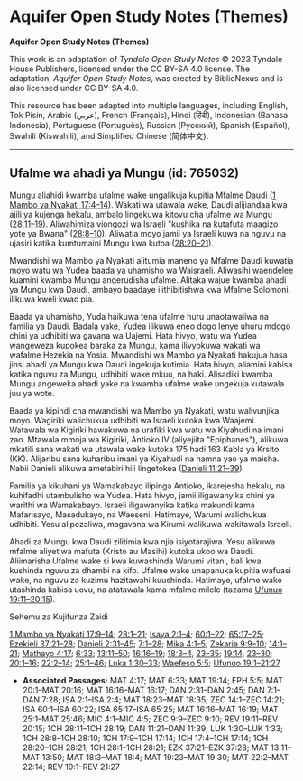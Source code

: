 # Aquifer Open Study Notes (Themes)

**Aquifer Open Study Notes (Themes)**

This work is an adaptation of *Tyndale Open Study Notes* © 2023 Tyndale House Publishers, licensed under the CC BY\-SA 4\.0 license. The adaptation, *Aquifer Open Study Notes*, was created by BiblioNexus and is also licensed under CC BY\-SA 4\.0\.

This resource has been adapted into multiple languages, including English, Tok Pisin, Arabic (عربي), French (Français), Hindi (हिंदी), Indonesian (Bahasa Indonesia), Portuguese (Português), Russian (Русский), Spanish (Español), Swahili (Kiswahili), and Simplified Chinese (简体中文).



--------------------------------

## Ufalme wa ahadi ya Mungu (id: 765032)

Mungu aliahidi kwamba ufalme wake ungalikuja kupitia Mfalme Daudi ([1 Mambo ya Nyakati 17:4–14](https://ref.ly/1Chr17:4-1Chr17:14)). Wakati wa utawala wake, Daudi alijiandaa kwa ajili ya kujenga hekalu, ambalo lingekuwa kitovu cha ufalme wa Mungu ([28:11–19](https://ref.ly/1Chr28:11-1Chr28:19)). Aliwahimiza viongozi wa Israeli "kushika na kutafuta maagizo yote ya Bwana" ([28:8–10](https://ref.ly/1Chr28:8-1Chr28:10)). Aliwatia moyo jamii ya Israeli kuwa na nguvu na ujasiri katika kumtumaini Mungu kwa kutoa ([28:20–21](https://ref.ly/1Chr28:20-1Chr28:21)).

Mwandishi wa Mambo ya Nyakati alitumia maneno ya Mfalme Daudi kuwatia moyo watu wa Yudea baada ya uhamisho wa Waisraeli. Aliwasihi waendelee kuamini kwamba Mungu angerudisha ufalme. Alitaka wajue kwamba ahadi ya Mungu kwa Daudi, ambayo baadaye ilithibitishwa kwa Mfalme Solomoni, ilikuwa kweli kwao pia.

Baada ya uhamisho, Yuda haikuwa tena ufalme huru unaotawaliwa na familia ya Daudi. Badala yake, Yudea ilikuwa eneo dogo lenye uhuru mdogo chini ya udhibiti wa gavana wa Uajemi. Hata hivyo, watu wa Yudea wangeweza kupokea baraka za Mungu, kama ilivyokuwa wakati wa wafalme Hezekia na Yosia. Mwandishi wa Mambo ya Nyakati hakujua hasa jinsi ahadi ya Mungu kwa Daudi ingekuja kutimia. Hata hivyo, aliamini kabisa katika nguvu za Mungu, udhibiti wake mkuu, na haki. Alisadiki kwamba Mungu angeweka ahadi yake na kwamba ufalme wake ungekuja kutawala juu ya wote.

Baada ya kipindi cha mwandishi wa Mambo ya Nyakati, watu walivunjika moyo. Wagiriki walichukua udhibiti wa Israeli kutoka kwa Waajemi. Watawala wa Kigiriki hawakuwa na urafiki kwa watu wa Kiyahudi na imani zao. Mtawala mmoja wa Kigiriki, Antioko IV (aliyejiita "Epiphanes"), alikuwa mkatili sana wakati wa utawala wake kutoka 175 hadi 163 Kabla ya Krsito (KK). Alijaribu sana kuharibu imani ya Kiyahudi na namna yao ya maisha. Nabii Danieli alikuwa ametabiri hili lingetokea ([Danieli 11:21–39](https://ref.ly/Dan11:21-Dan11:39)).

Familia ya kikuhani ya Wamakabayo ilipinga Antioko, ikarejesha hekalu, na kuhifadhi utambulisho wa Yudea. Hata hivyo, jamii iligawanyika chini ya warithi wa Wamakabayo. Israeli iligawanyika katika makundi kama Mafarisayo, Masadukayo, na Waeseni. Hatimaye, Warumi walichukua udhibiti. Yesu alipozaliwa, magavana wa Kirumi walikuwa wakitawala Israeli.

Ahadi za Mungu kwa Daudi zilitimia kwa njia isiyotarajiwa. Yesu alikuwa mfalme aliyetiwa mafuta (Kristo au Masihi) kutoka ukoo wa Daudi. Aliimarisha Ufalme wake si kwa kuwashinda Warumi vitani, bali kwa kushinda nguvu za dhambi na kifo. Ufalme wake unapanuka kupitia wafuasi wake, na nguvu za kuzimu hazitawahi kuushinda. Hatimaye, ufalme wake utashinda kabisa uovu, na atatawala kama mfalme milele (tazama [Ufunuo 19:11–20:15](https://ref.ly/Rev19:11-Rev20:15)).

Sehemu za Kujifunza Zaidi

[1 Mambo ya Nyakati 17:9–14](https://ref.ly/1Chr17:9-1Chr17:14); [28:1–21](https://ref.ly/1Chr28:1-1Chr28:21); [Isaya 2:1–4](https://ref.ly/Isa2:1-Isa2:4); [60:1–22](https://ref.ly/Isa60:1-Isa60:22); [65:17–25](https://ref.ly/Isa65:17-Isa65:25); [Ezekieli 37:21–28](https://ref.ly/Ezek37:21-Ezek37:28); [Danieli 2:31–45](https://ref.ly/Dan2:31-Dan2:45); [7:1–28](https://ref.ly/Dan7:1-Dan7:28); [Mika 4:1–5](https://ref.ly/Mic4:1-Mic4:5); [Zekaria 9:9–10](https://ref.ly/Zech9:9-Zech9:10); [14:1–21](https://ref.ly/Zech14:1-Zech14:21); [Mathayo 4:17](https://ref.ly/Matt4:17); [6:33](https://ref.ly/Matt6:33); [13:11–50](https://ref.ly/Matt13:11-Matt13:50); [16:16–19](https://ref.ly/Matt16:16-Matt16:19); [18:3–4](https://ref.ly/Matt18:3-Matt18:4), [23–35](https://ref.ly/Matt18:23-Matt18:35); [19:14](https://ref.ly/Matt19:14), [23–30](https://ref.ly/Matt19:23-Matt19:30); [20:1–16](https://ref.ly/Matt20:1-Matt20:16); [22:2–14](https://ref.ly/Matt22:2-Matt22:14); [25:1–46](https://ref.ly/Matt25:1-Matt25:46); [Luka 1:30–33](https://ref.ly/Luke1:30-Luke1:33); [Waefeso 5:5](https://ref.ly/Eph5:5); [Ufunuo 19:1–21:27](https://ref.ly/Rev19:1-Rev21:27)

* **Associated Passages:** MAT 4:17; MAT 6:33; MAT 19:14; EPH 5:5; MAT 20:1–MAT 20:16; MAT 16:16–MAT 16:17; DAN 2:31–DAN 2:45; DAN 7:1–DAN 7:28; ISA 2:1–ISA 2:4; MAT 18:23–MAT 18:35; ZEC 14:1–ZEC 14:21; ISA 60:1–ISA 60:22; ISA 65:17–ISA 65:25; MAT 16:16–MAT 16:19; MAT 25:1–MAT 25:46; MIC 4:1–MIC 4:5; ZEC 9:9–ZEC 9:10; REV 19:11–REV 20:15; 1CH 28:11–1CH 28:19; DAN 11:21–DAN 11:39; LUK 1:30–LUK 1:33; 1CH 28:8–1CH 28:10; 1CH 17:9–1CH 17:14; 1CH 17:4–1CH 17:14; 1CH 28:20–1CH 28:21; 1CH 28:1–1CH 28:21; EZK 37:21–EZK 37:28; MAT 13:11–MAT 13:50; MAT 18:3–MAT 18:4; MAT 19:23–MAT 19:30; MAT 22:2–MAT 22:14; REV 19:1–REV 21:27


